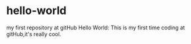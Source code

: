 # hello-world
my first repository at gitHub 
Hello World:
  This is my first time coding at gitHub,it's really cool.
